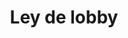 ---
layout: post
title:  "Ley de lobby"
categories: project
img: img/projects/lobby.png
thumb: img/projects/thumbs/lobby-thumb.png
description: Sitio de campaña a favor de la aprobación y regulación de la ley del lobby.
site_url: http://leydelobby.cl/
estado: activo
---